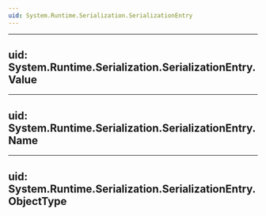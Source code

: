 ```yaml
---
uid: System.Runtime.Serialization.SerializationEntry
---
```


---
uid: System.Runtime.Serialization.SerializationEntry.Value
---

---
uid: System.Runtime.Serialization.SerializationEntry.Name
---

---
uid: System.Runtime.Serialization.SerializationEntry.ObjectType
---
